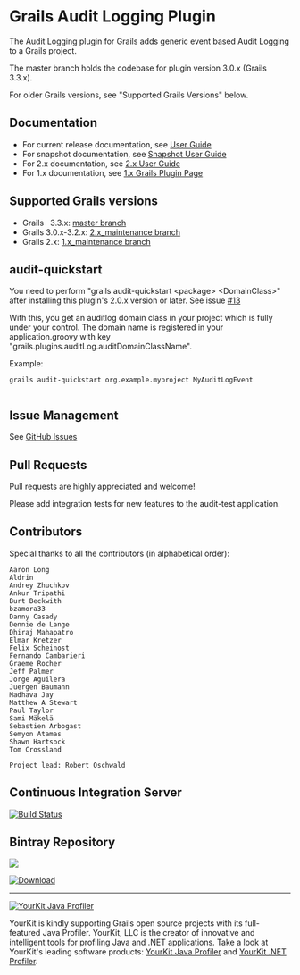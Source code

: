 # Grails Audit Logging Plugin

The Audit Logging plugin for Grails adds generic event based Audit Logging to a Grails project.

The master branch holds the codebase for plugin version 3.0.x (Grails 3.3.x). 

For older Grails versions, see "Supported Grails Versions" below.

## Documentation
 * For current release documentation, see [User Guide](https://robertoschwald.github.io/grails-audit-logging-plugin/latest/plugin.html)
 * For snapshot documentation, see [Snapshot User Guide](https://robertoschwald.github.io/grails-audit-logging-plugin/snapshot/plugin.html)
 * For 2.x documentation, see [2.x User Guide](https://robertoschwald.github.io/grails-audit-logging-plugin/2.0.0/plugin.html)
 * For 1.x documentation, see [1.x Grails Plugin Page](http://grails.org/plugin/audit-logging "Grails Plugin Page")

## Supported Grails versions
 * Grails   3.3.x: [master branch](https://github.com/robertoschwald/grails-audit-logging-plugin/tree/master) 
 * Grails   3.0.x-3.2.x: [2.x_maintenance branch](https://github.com/robertoschwald/grails-audit-logging-plugin/tree/2.x_maintenance)
 * Grails   2.x: [1.x_maintenance branch](https://github.com/robertoschwald/grails-audit-logging-plugin/tree/1.x_maintenance)

## audit-quickstart
You need to perform "grails audit-quickstart \<package\> \<DomainClass\>" after installing this plugin's 2.0.x version or later. 
See issue [#13](https://github.com/robertoschwald/grails-audit-logging-plugin/issues/13)
  
With this, you get an auditlog domain class in your project which is fully under your control. 
The domain name is registered in your application.groovy with key "grails.plugins.auditLog.auditDomainClassName".
  
Example:
  
```
grails audit-quickstart org.example.myproject MyAuditLogEvent
  
```

## Issue Management

See [GitHub Issues](https://github.com/robertoschwald/grails-audit-logging-plugin/issues "Issues")

## Pull Requests
Pull requests are highly appreciated and welcome!

Please add integration tests for new features to the audit-test application.

## Contributors
Special thanks to all the contributors (in alphabetical order):

	Aaron Long
	Aldrin
	Andrey Zhuchkov
	Ankur Tripathi
	Burt Beckwith
	bzamora33
	Danny Casady
	Dennie de Lange
	Dhiraj Mahapatro
	Elmar Kretzer
    Felix Scheinost
	Fernando Cambarieri
	Graeme Rocher
	Jeff Palmer
	Jorge Aguilera
	Juergen Baumann
	Madhava Jay
	Matthew A Stewart
	Paul Taylor
	Sami Mäkelä
	Sebastien Arbogast
	Semyon Atamas
	Shawn Hartsock
	Tom Crossland
	
	Project lead: Robert Oschwald


## Continuous Integration Server
[![Build Status](https://travis-ci.org/robertoschwald/grails-audit-logging-plugin.svg)](https://travis-ci.org/robertoschwald/grails-audit-logging-plugin)

## Bintray Repository
<a href='https://bintray.com/robertoschwald/plugins/audit-logging/view?source=watch' alt='Get automatic notifications about new "audit-logging" versions'><img src='https://www.bintray.com/docs/images/bintray_badge_color.png'></a>

[ ![Download](https://api.bintray.com/packages/robertoschwald/plugins/audit-logging/images/download.svg) ](https://bintray.com/robertoschwald/plugins/audit-logging/_latestVersion)

***

<a href="https://www.yourkit.com/java/profiler/index.jsp"><img src="https://www.yourkit.com/images/yklogo.png" alt="YourKit Java Profiler"/></a>

YourKit is kindly supporting Grails open source projects with its full-featured Java Profiler.
YourKit, LLC is the creator of innovative and intelligent tools for profiling
Java and .NET applications. Take a look at YourKit's leading software products:
[YourKit Java Profiler](http://www.yourkit.com/java/profiler/index.jsp) and
[YourKit .NET Profiler](http://www.yourkit.com/.net/profiler/index.jsp).





